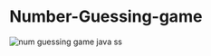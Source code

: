 # Number-Guessing-game
![num guessing game java ss](https://user-images.githubusercontent.com/99734957/204784088-9f0ddb48-c32d-4d2f-8171-e719c2babdea.png)

